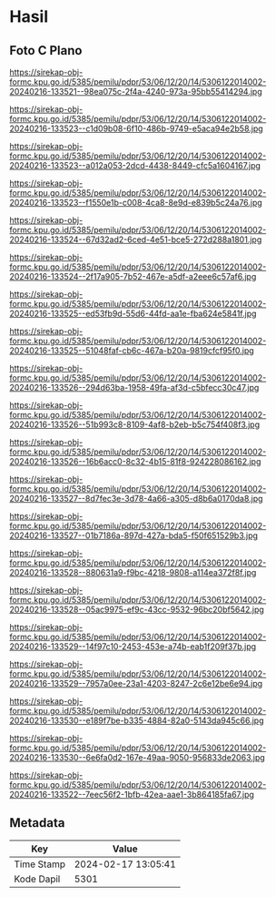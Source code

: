 # Hasil

## Foto C Plano

https://sirekap-obj-formc.kpu.go.id/5385/pemilu/pdpr/53/06/12/20/14/5306122014002-20240216-133521--98ea075c-2f4a-4240-973a-95bb55414294.jpg

https://sirekap-obj-formc.kpu.go.id/5385/pemilu/pdpr/53/06/12/20/14/5306122014002-20240216-133523--c1d09b08-6f10-486b-9749-e5aca94e2b58.jpg

https://sirekap-obj-formc.kpu.go.id/5385/pemilu/pdpr/53/06/12/20/14/5306122014002-20240216-133523--a012a053-2dcd-4438-8449-cfc5a1604167.jpg

https://sirekap-obj-formc.kpu.go.id/5385/pemilu/pdpr/53/06/12/20/14/5306122014002-20240216-133523--f1550e1b-c008-4ca8-8e9d-e839b5c24a76.jpg

https://sirekap-obj-formc.kpu.go.id/5385/pemilu/pdpr/53/06/12/20/14/5306122014002-20240216-133524--67d32ad2-6ced-4e51-bce5-272d288a1801.jpg

https://sirekap-obj-formc.kpu.go.id/5385/pemilu/pdpr/53/06/12/20/14/5306122014002-20240216-133524--2f17a905-7b52-467e-a5df-a2eee6c57af6.jpg

https://sirekap-obj-formc.kpu.go.id/5385/pemilu/pdpr/53/06/12/20/14/5306122014002-20240216-133525--ed53fb9d-55d6-44fd-aa1e-fba624e5841f.jpg

https://sirekap-obj-formc.kpu.go.id/5385/pemilu/pdpr/53/06/12/20/14/5306122014002-20240216-133525--51048faf-cb6c-467a-b20a-9819cfcf95f0.jpg

https://sirekap-obj-formc.kpu.go.id/5385/pemilu/pdpr/53/06/12/20/14/5306122014002-20240216-133526--294d63ba-1958-49fa-af3d-c5bfecc30c47.jpg

https://sirekap-obj-formc.kpu.go.id/5385/pemilu/pdpr/53/06/12/20/14/5306122014002-20240216-133526--51b993c8-8109-4af8-b2eb-b5c754f408f3.jpg

https://sirekap-obj-formc.kpu.go.id/5385/pemilu/pdpr/53/06/12/20/14/5306122014002-20240216-133526--16b6acc0-8c32-4b15-81f8-924228086162.jpg

https://sirekap-obj-formc.kpu.go.id/5385/pemilu/pdpr/53/06/12/20/14/5306122014002-20240216-133527--8d7fec3e-3d78-4a66-a305-d8b6a0170da8.jpg

https://sirekap-obj-formc.kpu.go.id/5385/pemilu/pdpr/53/06/12/20/14/5306122014002-20240216-133527--01b7186a-897d-427a-bda5-f50f651529b3.jpg

https://sirekap-obj-formc.kpu.go.id/5385/pemilu/pdpr/53/06/12/20/14/5306122014002-20240216-133528--880631a9-f9bc-4218-9808-a114ea372f8f.jpg

https://sirekap-obj-formc.kpu.go.id/5385/pemilu/pdpr/53/06/12/20/14/5306122014002-20240216-133528--05ac9975-ef9c-43cc-9532-96bc20bf5642.jpg

https://sirekap-obj-formc.kpu.go.id/5385/pemilu/pdpr/53/06/12/20/14/5306122014002-20240216-133529--14f97c10-2453-453e-a74b-eab1f209f37b.jpg

https://sirekap-obj-formc.kpu.go.id/5385/pemilu/pdpr/53/06/12/20/14/5306122014002-20240216-133529--7957a0ee-23a1-4203-8247-2c6e12be6e94.jpg

https://sirekap-obj-formc.kpu.go.id/5385/pemilu/pdpr/53/06/12/20/14/5306122014002-20240216-133530--e189f7be-b335-4884-82a0-5143da945c66.jpg

https://sirekap-obj-formc.kpu.go.id/5385/pemilu/pdpr/53/06/12/20/14/5306122014002-20240216-133530--6e6fa0d2-167e-49aa-9050-956833de2063.jpg

https://sirekap-obj-formc.kpu.go.id/5385/pemilu/pdpr/53/06/12/20/14/5306122014002-20240216-133522--7eec56f2-1bfb-42ea-aae1-3b864185fa67.jpg


## Metadata

| Key        | Value               |
| ---------- | ------------------- |
| Time Stamp | 2024-02-17 13:05:41 |
| Kode Dapil | 5301                |



